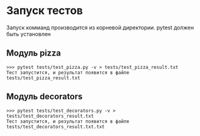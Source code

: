 # Запуск тестов

Запуск комманд производится из корневой директории. pytest должен быть установлен 

## Модуль pizza

    >>> pytest tests/test_pizza.py -v > tests/test_pizza_result.txt
    Тест запустится, и результат появится в файле tests/test_pizza_result.txt

## Модуль decorators

    >>> pytest tests/test_decorators.py -v > tests/test_decorators_result.txt
    Тест запустится, и результат появится в файле tests/test_decorators_result.txt.txt